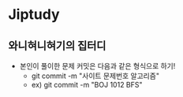 # Jiptudy
## 와니혀니혀기의 집터디
* 본인이 풀이한 문제 커밋은 다음과 같은 형식으로 하기!
  - git commit -m "사이트 문제번호 알고리즘"
  - ex) git commit -m "BOJ 1012 BFS"
